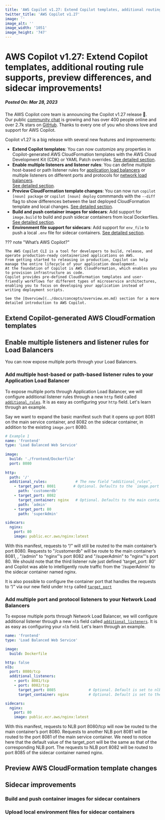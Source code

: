 ```yaml
---
title: 'AWS Copilot v1.27: Extend Copilot templates, additional routing rule supports, preview differences, and sidecar improvements!'
twitter_title: 'AWS Copilot v1.27'
image: ''
image_alt: ''
image_width: '1051'
image_height: '747'
---
```


# AWS Copilot v1.27: Extend Copilot templates, additional routing rule supports, preview differences, and sidecar improvements!
##### Posted On: Mar 28, 2023

The AWS Copilot core team is announcing the Copilot v1.27 release 🚀.  
Our public [сommunity сhat](https://app.gitter.im/#/room/#aws_copilot-cli:gitter.im) is growing and has over 400 people online and over 2.7k stars on [GitHub](http://github.com/aws/copilot-cli/).
Thanks to every one of you who shows love and support for AWS Copilot.

Copilot v1.27 is a big release with several new features and improvements:

- **Extend Copilot templates**: You can now customize any properties in Copilot-generated AWS CloudFormation templates 
with the AWS Cloud Development Kit (CDK) or YAML Patch overrides. [See detailed section](#extend-copilot-generated-aws-cloudformation-templates).
- **Enable multiple listeners and listener rules**: You can define multiple host-based or path listener rules for [application load balancers](../docs/manifest/lb-web-service.en.md#http)
or multiple listeners on different ports and protocols for [network load balancers](../docs/manifest/lb-web-service.en.md#nlb).  
  [See detailed section](#enable-multiple-listeners-and-listener-rules-for-load-balancers).
- **Preview CloudFormation template changes**: You can now run `copilot [noun] package` or `copilot [noun] deploy` commmands with the `--diff` flag to show differences
  between the last deployed CloudFormation template and local changes. [See detailed section](#preview-aws-cloudformation-template-changes).
- **Build and push container images for sidecars**: Add support for `image.build` to build and push sidecar containers from local Dockerfiles. [See detailed section](#build-and-push-container-images-for-sidecar-containers).
- **Environment file support for sidecars**: Add support for `env_file` to push a local `.env` file for sidecar containers. [See detailed section](#upload-local-environment-files-for-sidecar-containers).

??? note "What’s AWS Copilot?"

    The AWS Copilot CLI is a tool for developers to build, release, and operate production-ready containerized applications on AWS.
    From getting started to releasing in production, Copilot can help manage the entire lifecycle of your application development.
    At the foundation of Copilot is AWS CloudFormation, which enables you to provision infrastructure as code.
    Copilot provides pre-defined CloudFormation templates and user-friendly workflows for different types of microservice architectures,
    enabling you to focus on developing your application instead of writing deployment scripts.

    See the [Overview](../docs/concepts/overview.en.md) section for a more detailed introduction to AWS Copilot.

## Extend Copilot-generated AWS CloudFormation templates

## Enable multiple listeners and listener rules for Load Balancers
You can now expose multiple ports through your Load Balancers.
### Add multiple host-based or path-based listener rules to your Application Load Balancer
To expose multiple ports through Application Load Balancer, we will configure additional listener rules through a new `http` field called [`additional_rules`](../docs/manifest/lb-web-service.en.md#http-additional-rules). 
It is as easy as configuring your `http` field. Let's learn through an example. 

Say we want to expand the basic manifest such that it opens up port 8081 on the main service container, and 8082 on the sidecar container, in addition to the existing `image.port` 8080.
```yaml
# Example 1
name: 'frontend'
type: 'Load Balanced Web Service'
 
image:
  build: './frontend/Dockerfile'
  port: 8080
  
http:
  path: '/'
  additional_rules:             # The new field "additional_rules",
    - target_port: 8081        # Optional. Defaults to the `image.port`.
      path: 'customerdb'
    - target_port: 8082
      target_container: nginx   # Optional. Defaults to the main container. 
      path: 'admin'
    - target_port: 80
      path: 'superAdmin'

sidecars:
  nginx:
    port: 80
    image: public.ecr.aws/nginx:latest
```
With this manifest, requests to “/” will still be routed to the main container’s port 8080. Requests to "/customerdb" will be route to the main container’s 8081, 
, "/admin" to “nginx”‘s port 8082 and "/superAdmin" to "nginx"'s port 80. We should note that the third listener rule just defined 'target_port: 80' 
and Copilot was able to intelligently route traffic from the '/superAdmin' to the sidecar container named nginx.

It is also possible to configure the container port that handles the requests to “/” via our new field under `http` called [`target_port`](../docs/manifest/lb-web-service.en.md#http-target-port)
### Add multiple port and protocol listeners to your Network Load Balancers
To expose multiple ports through Network Load Balancer, we will configure additional listener through a new `nlb` field called [`additional_listeners`](../docs/manifest/lb-web-service.en.md#nlb-additional-listeners).
It is as easy as configuring your `nlb` field. Let's learn through an example.

```yaml
name: 'frontend'
type: 'Load Balanced Web Service'

image:
  build: Dockerfile

http: false
nlb:
  port: 8080/tcp
  additional_listeners:
    - port: 8081/tcp
    - port: 8082/tcp
      target_port: 8085               # Optional. Default is set to nlb port of the specific listener 
      target_container: nginx         # Optional. Default is set to the main container

sidecars:
  nginx:
    port: 80
    image: public.ecr.aws/nginx:latest
```
With this manifest, requests to NLB port 8080/tcp will now be routed to the main container’s port 8080. 
Requests to another NLB port 8081 will be routed to the port 8081 of the main service container. 
We need to notice here that the default value of the target_port will be the same as that of the corresponding NLB port. 
The requests to NLB port 8082 will be routed to port 8085 of the sidecar container named nginx.

## Preview AWS CloudFormation template changes

## Sidecar improvements

### Build and push container images for sidecar containers

### Upload local environment files for sidecar containers
